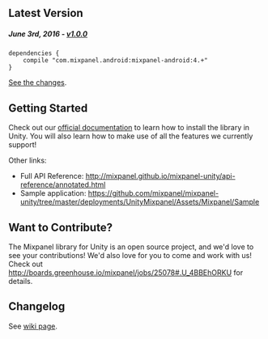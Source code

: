 Latest Version 
--------------
##### _June 3rd, 2016_ - [v1.0.0](https://github.com/mixpanel/mixpanel-unity/releases/tag/1.0.0)

```
dependencies {
    compile "com.mixpanel.android:mixpanel-android:4.+"
}
```
[See the changes](https://github.com/mixpanel/mixpanel-unity/releases/tag/1.0.0).

Getting Started
---------------
Check out our [official documentation](https://mixpanel.com/help/reference/unity) to learn how to install the library in Unity. You will also learn how to make use of all the features we currently support!

Other links:
* Full API Reference: http://mixpanel.github.io/mixpanel-unity/api-reference/annotated.html
* Sample application: https://github.com/mixpanel/mixpanel-unity/tree/master/deployments/UnityMixpanel/Assets/Mixpanel/Sample

Want to Contribute?
-------------------
The Mixpanel library for Unity is an open source project, and we'd love to see your contributions!
We'd also love for you to come and work with us! Check out http://boards.greenhouse.io/mixpanel/jobs/25078#.U_4BBEhORKU for details.

Changelog
---------
See [wiki page](https://github.com/mixpanel/mixpanel-unity-private/wiki/Changelog).
